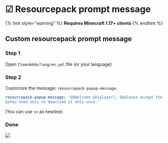 # ☑ Resourcepack prompt message

{% hint style="warning" %}
**Requires Minecraft 1.17+ clients**
{% endhint %}

## Custom resourcepack prompt message

### Step 1

Open `ItemsAdde/lang/en.yml` file (or your language)

### Step 2

Customize the message: `resourcepack-popup-message`.

```yaml
resourcepack-popup-message: "&6Welcome &b{player}, &6please accept the resourcepack to enjoy all the amazing features of our server.\n
&aYou need only to download it only once."
```

(You can use `\n` as newline)

### Done

![](../.gitbook/assets/image\_\(127\).png)

